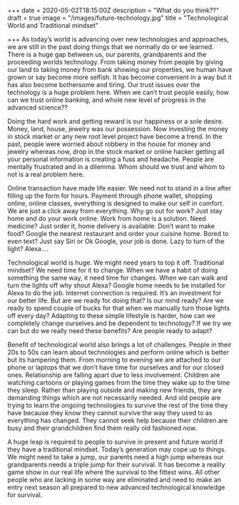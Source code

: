 +++
date = 2020-05-02T18:15:00Z
description = "What do you think??"
draft = true
image = "/images/future-technology.jpg"
title = "Technological World and Traditional mindset"

+++
As today’s world is advancing over new technologies and approaches, we are still in the past doing things that we normally do or we learned. There is a huge gap between us, our parents, grandparents and the proceeding worlds technology. From taking money from people by giving our land to taking money from bank showing our properties, we human have grown or say become more selfish. It has become convenient in a way but it has also become bothersome and tiring. Our trust issues over the technology is a huge problem here. When we can’t trust people easily, how can we trust online banking, and whole new level of progress in the advanced science??

Doing the hard work and getting reward is our happiness or a sole desire. Money, land, house, jewelry was our possession. Now investing the money in stock market or any new root level project have become a trend. In the past, people were worried about robbery in the house for money and jewelry whereas now, drop in the stock market or online hacker getting all your personal information is creating a fuss and headache. People are mentally frustrated and in a dilemma. Whom should we trust and whom to not is a real problem here.

Online transaction have made life easier. We need not to stand in a line after filling up the form for hours. Payment through phone wallet, shopping online, online classes, everything is designed to make our self in comfort. We are just a click away from everything. Why go out for work? Just stay home and do your work online. Work from home is a solution. Need medicine? Just order it, home delivery is available. Don’t want to make food? Google the nearest restaurant and order your cuisine home. Bored to even text? Just say Siri or Ok Google, your job is done. Lazy to turn of the light? Alexa….

Technological world is huge. We might need years to top it off. Traditional mindset? We need time for it to change. When we have a habit of doing something the same way, it need time for changes. When we can walk and turn the lights off why shout Alexa? Google home needs to be installed for Alexa to do the job. Internet connection is required. It’s an investment for our better life. But are we ready for doing that? Is our mind ready? Are we ready to spend couple of bucks for that when we manually turn those lights off every day? Adapting to these simple lifestyle is harder, how can we completely change ourselves and be dependent to technology? If we try we can but do we really need these benefits? Are people ready to adapt?

Benefit of technological world also brings a lot of challenges. People in their 20s to 50s can learn about technologies and perform online which is better but its hampering them. From morning to evening we are attached to our phone or laptops that we don’t have time for ourselves and for our closed ones. Relationship are falling apart due to less involvement. Children are watching cartoons or playing games from the time they wake up to the time they sleep. Rather than playing outside and making new friends, they are demanding things which are not necessarily needed. And old people are trying to learn the ongoing technologies to survive the rest of the time they have because they know they cannot survive the way they used to as everything has changed. They cannot seek help because their children are busy and their grandchildren find them really old fashioned now.

A huge leap is required to people to survive in present and future world if they have a traditional mindset. Today’s generation may cope up to things. We might need to take a jump, our parents need a high jump whereas our grandparents needs a triple jump for their survival. It has become a reality game show in our real life where the survival to the fittest wins. All other people who are lacking in some way are eliminated and need to make an entry next season all prepared to new advanced technological knowledge for survival.